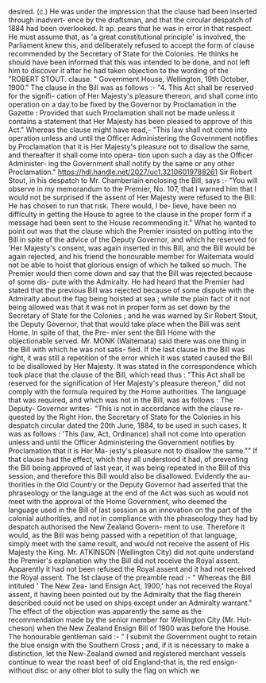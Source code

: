 desired. (c.) He was under the impression that the clause had been inserted through inadvert- ence by the draftsman, and that the circular despatch of 1884 had been overlooked. It ap. pears that he was in error in that respect. He must assume that, as 'a great constitutional principle' is involved, the Parliament knew this, and deliberately refused to accept the form of clause recommended by the Secretary of State for the Colonies. He thinks he should have been informed that this was intended to be done, and not left him to discover it after he had taken objection to the wording of the "ROBERT STOUT. clause. " Government House, Wellington, 19th October, 1900." The clause in the Bill was as follows :- "4. This Act shall be reserved for the signifi- cation of Her Majesty's pleasure thereon, and shall come into operation on a day to be fixed by the Governor by Proclamation in the Gazette : Provided that such Proclamation shall not be made unless it contains a statement that Her Majesty has been pleased to approve of this Act." Whereas the clause might have read,- "This law shall not come into operation unless and until the Officer Administering the Government notifies by Proclamation that it is Her Majesty's pleasure not to disallow the same, and thereafter it shall come into opera- tion upon such a day as the Officer Administer- ing the Government shall notify by the same or any other Proclamation." https://hdl.handle.net/2027/uc1.32106019788261 Sir Robert Stout, in his despatch to Mr. Chamberlain enclosing the Bill, says :- "You will observe in my memorandum to the Premier, No. 107, that I warned him that I would not be surprised if the assent of Her Majesty were refused to the Bill: He has chosen to run that risk. There would, I be- lieve, have been no difficulty in getting the House to agree to the clause in the proper form if a message had been sent to the House recommending it." What he wanted to point out was that the clause which the Premier insisted on putting into the Bill in spite of the advice of the Deputy Governor, and which he reserved for 'Her Majesty's consent, was again inserted in this Bill, and the Bill would be again rejected, and his friend the honourable member for Waitemata would not be able to hoist that glorious ensign of which he talked so much. The Premier would then come down and say that the Bill was rejected because of some dis- pute with the Admiralty. He had heard that the Premier had stated that the previous Bill was rejected because of some dispute with the Admiralty about the flag being hoisted at sea ; while the plain fact of it not being allowed was that it was not in proper form as set down by the Secretary of State for the Colonies ; and he was warned by Sir Robert Stout, the Deputy Governor, that that would take place when the Bill was sent Home. In spite of that, the Pre- mier sent the Bill Home with the objectionable served. Mr. MONK (Waitemata) said there was one thing in the Bill with which he was not satis- fied. If the last clause in the Bill was right, it was still a repetition of the error which it was stated caused the Bill to be disallowed by Her Majesty. It was stated in the correspondence which took place that the clause of the Bill, which read thus : "This Act shall be reserved for the signification of Her Majesty's pleasure thereon," did not comply with the formula required by the Home authorities. The language that was required, and which was not in the Bill, was as follows : The Deputy- Governor writes- "This is not in accordance with the clause re- quested by the Right Hon. the Secretary of State for the Colonies in his despatch circular dated the 20th June, 1884, to be used in such cases. It was as follows : 'This (law, Act, Ordinance) shall not come into operation unless and until the Officer Administering the Government notifies by Proclamation that it is Her Ma- jesty's pleasure not to disallow the same."" If that clause had the effect, which they all understood it had, of preventing the Bill being approved of last year, it was being repeated in the Bill of this session, and therefore this Bill would also be disallowed. Evidently the au- thorities in the Old Country or the Deputy Governor had asserted that the phraseology or the language at the end of the Act was such as would not meet with the approval of the Home Government, who deemed the language used in the Bill of last session as an innovation on the part of the colonial authorities, and not in compliance with the phraseology they had by despatch authorised the New Zealand Govern- ment to use. Therefore it would, as the Bill was being passed with a repetition of that language, simply meet with the same result, and would not receive the assent of His Majesty the King. Mr. ATKINSON (Wellington City) did not quite understand the Premier's explanation why the Bill did not receive the Royal assent. Apparently it had not been refused the Royal assent and it had not received the Royal assent. The 1st clause of the preamble read :- " Whereas the Bill intituled ' The New Zea- land Ensign Act, 1900,' has not received the Royal assent, it having been pointed out by the Admiralty that the flag therein described could not be used on ships except under an Admiralty warrant." The effect of the objection was apparently the same as the recommendation made by the senior member for Wellington City (Mr. Hut- cheson) when the New Zealand Ensign Bill of 1900 was before the House. The honourable gentleman said :- " I submit the Government ought to retain the blue ensign with the Southern Cross ; and, if it is necessary to make a distinction, let the New-Zealand owned and registered merchant vessels continue to wear the roast beef of old England-that is, the red ensign-without disc or any other blot to sully the flag on which we 